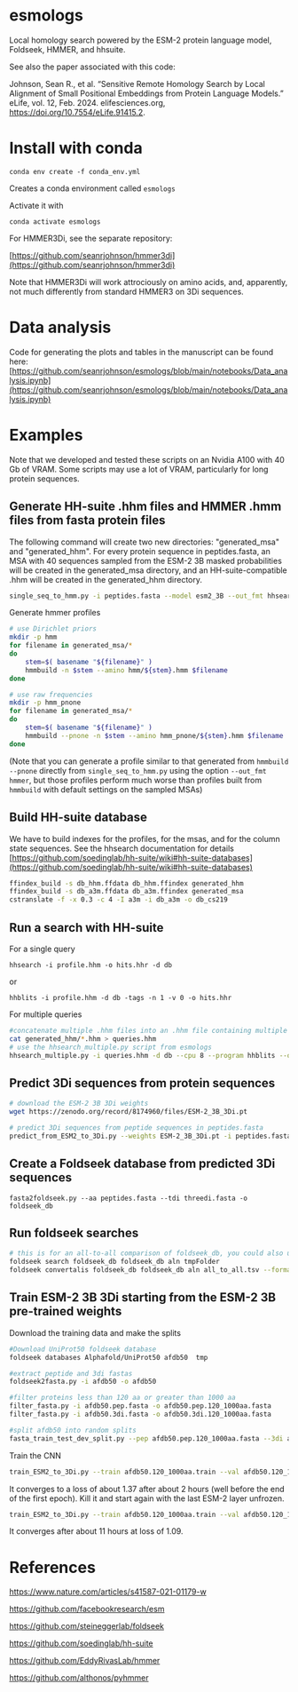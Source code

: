 # esmologs
Local homology search powered by the ESM-2 protein language model, Foldseek, HMMER, and hhsuite.

See also the paper associated with this code:

Johnson, Sean R., et al. “Sensitive Remote Homology Search by Local Alignment of Small Positional Embeddings from Protein Language Models.” eLife, vol. 12, Feb. 2024. elifesciences.org, https://doi.org/10.7554/eLife.91415.2.



# Install with conda

```
conda env create -f conda_env.yml
```

Creates a conda environment called `esmologs`

Activate it with
```
conda activate esmologs
```

For HMMER3Di, see the separate repository:

[https://github.com/seanrjohnson/hmmer3di](https://github.com/seanrjohnson/hmmer3di)

Note that HMMER3Di will work attrociously on amino acids, and, apparently, not much differently from standard HMMER3 on 3Di sequences.

# Data analysis
Code for generating the plots and tables in the manuscript can be found here:
[https://github.com/seanrjohnson/esmologs/blob/main/notebooks/Data_analysis.ipynb](https://github.com/seanrjohnson/esmologs/blob/main/notebooks/Data_analysis.ipynb)

# Examples

Note that we developed and tested these scripts on an Nvidia A100 with 40 Gb of VRAM. Some scripts may use a lot of VRAM, particularly for long protein sequences.

## Generate HH-suite .hhm files and HMMER .hmm files from fasta protein files

The following command will create two new directories: "generated_msa" and "generated_hhm". For every protein sequence in peptides.fasta, an MSA with 40 sequences sampled from the ESM-2 3B masked probabilities will be created in the generated_msa directory, and an HH-suite-compatible .hhm will be created in the generated_hhm directory.
```bash 
single_seq_to_hmm.py -i peptides.fasta --model esm2_3B --out_fmt hhsearch --device cuda:1 --msa_outdir generated_msa --msa_size 40 --profile_outdir generated_hhm  --mask_interval 7
```

Generate hmmer profiles

```bash
# use Dirichlet priors
mkdir -p hmm
for filename in generated_msa/*
do
    stem=$( basename "${filename}" )
    hmmbuild -n $stem --amino hmm/${stem}.hmm $filename
done

# use raw frequencies
mkdir -p hmm_pnone
for filename in generated_msa/*
do
    stem=$( basename "${filename}" )
    hmmbuild --pnone -n $stem --amino hmm_pnone/${stem}.hmm $filename
done
```

(Note that you can generate a profile similar to that generated from `hmmbuild --pnone` directly from `single_seq_to_hmm.py` using the option `--out_fmt hmmer`, but those profiles perform much worse than profiles built from `hmmbuild` with default settings on the sampled MSAs)


## Build HH-suite database

We have to build indexes for the profiles, for the msas, and for the column state sequences. See the hhsearch documentation for details
[https://github.com/soedinglab/hh-suite/wiki#hh-suite-databases](https://github.com/soedinglab/hh-suite/wiki#hh-suite-databases)


```bash
ffindex_build -s db_hhm.ffdata db_hhm.ffindex generated_hhm
ffindex_build -s db_a3m.ffdata db_a3m.ffindex generated_msa
cstranslate -f -x 0.3 -c 4 -I a3m -i db_a3m -o db_cs219
```

## Run a search with HH-suite

For a single query

`hhsearch -i profile.hhm -o hits.hhr -d db`

or

`hhblits -i profile.hhm -d db -tags -n 1 -v 0 -o hits.hhr`

For multiple queries

```bash
#concatenate multiple .hhm files into an .hhm file containing multiple profiles.
cat generated_hhm/*.hhm > queries.hhm
# use the hhsearch_multiple.py script from esmologs
hhsearch_multiple.py -i queries.hhm -d db --cpu 8 --program hhblits --out_fmt triple -k 100 > top_100_hits.tsv
```


## Predict 3Di sequences from protein sequences


```bash
# download the ESM-2 3B 3Di weights
wget https://zenodo.org/record/8174960/files/ESM-2_3B_3Di.pt

# predict 3Di sequences from peptide sequences in peptides.fasta
predict_from_ESM2_to_3Di.py --weights ESM-2_3B_3Di.pt -i peptides.fasta -o threedi.fasta
```


## Create a Foldseek database from predicted 3Di sequences

`fasta2foldseek.py --aa peptides.fasta --tdi threedi.fasta -o foldseek_db`


## Run foldseek searches

```bash 
# this is for an all-to-all comparison of foldseek_db, you could also use different databases for query and target
foldseek search foldseek_db foldseek_db aln tmpFolder
foldseek convertalis foldseek_db foldseek_db aln all_to_all.tsv --format-output query,target,bits
```


## Train ESM-2 3B 3Di starting from the ESM-2 3B pre-trained weights


Download the training data and make the splits
```bash
#Download UniProt50 foldseek database
foldseek databases Alphafold/UniProt50 afdb50  tmp

#extract peptide and 3di fastas
foldseek2fasta.py -i afdb50 -o afdb50

#filter proteins less than 120 aa or greater than 1000 aa
filter_fasta.py -i afdb50.pep.fasta -o afdb50.pep.120_1000aa.fasta
filter_fasta.py -i afdb50.3di.fasta -o afdb50.3di.120_1000aa.fasta

#split afdb50 into random splits
fasta_train_test_dev_split.py --pep afdb50.pep.120_1000aa.fasta --3di afdb50.3di.120_1000aa.fasta --split 90 5 5 --out afdb50.120_1000aa
```

Train the CNN
```bash
train_ESM2_to_3Di.py --train afdb50.120_1000aa.train --val afdb50.120_1000aa.val --device cuda:1 --epochs 1 --validation_interval 50 --validation_batches 10 --batch_size 15 --checkpoint_dir 3di_afdb_cnn --log 3di_afdb_cnn.log
```

It converges to a loss of about 1.37 after about 2 hours (well before the end of the first epoch). Kill it and start again with the last ESM-2 layer unfrozen.

```bash
train_ESM2_to_3Di.py --train afdb50.120_1000aa.train --val afdb50.120_1000aa.val --device cuda:1 --epochs 1 --validation_interval 100 --validation_batches 10 --batch_size 10 --checkpoint_dir 3di_afdb_cnn_unfreeze --log 3di_afdb_cnn_unfreeze.log --starting_weights 3di_afdb_cnn/0_000000000014.pt --esm_layers_to_train 36
```

It converges after about 11 hours at loss of 1.09.

# References

https://www.nature.com/articles/s41587-021-01179-w

https://github.com/facebookresearch/esm

https://github.com/steineggerlab/foldseek

https://github.com/soedinglab/hh-suite

https://github.com/EddyRivasLab/hmmer

https://github.com/althonos/pyhmmer

